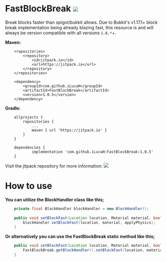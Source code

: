 # FastBlockBreak [![](https://jitpack.io/v/iLucaH/FastBlockBreak.svg)](https://jitpack.io/#iLucaH/FastBlockBreak)
Break blocks faster than spigot/bukkit allows. Due to Bukkit's v1.17.1+ block break implementation being already blazing fast, this resource is and will always be version compatible with all versions `1.8.*`+.

**Maven:**
```
	<repositories>
		<repository>
		    <id>jitpack.io</id>
		    <url>https://jitpack.io</url>
		</repository>
	</repositories>
	
	<dependency>
	    <groupId>com.github.iLucaH</groupId>
	    <artifactId>FastBlockBreak</artifactId>
	    <version>1.0.5</version>
	</dependency>
  ```
**Gradle:**
```
	allprojects {
		repositories {
			...
			maven { url 'https://jitpack.io' }
		}
	}

	dependencies {
	        implementation 'com.github.iLucaH:FastBlockBreak:1.0.5'
	}
```

Visit the jitpack repository for more information: [![](https://jitpack.io/v/iLucaH/FastBlockBreak.svg)](https://jitpack.io/#iLucaH/FastBlockBreak)



# How to use

**You can utilize the BlockHandler class like this;**
```java
    private final BlockHandler blockHandler = new BlockHandler();
    
    public void setBlockFast(Location location, Material material, boolean applyPhysics) {
        blockHandler.setBlockFast(location, material, applyPhysics);
    }
```
**Or alternatively you can use the FastBlockBreak static method like this;**
```java
    public void setBlockFast(Location location, Material material, boolean applyPhysics) {
        FastBlockBreak.getBlockHandler().setBlockFast(location, material, applyPhysics);
    }
```
